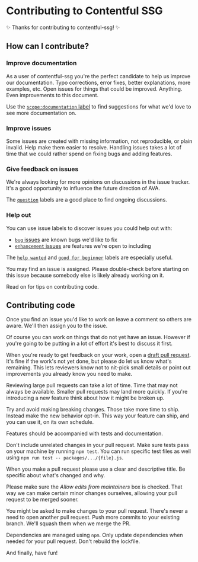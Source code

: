 # Contributing to Contentful SSG

✨ Thanks for contributing to contentful-ssg! ✨

## How can I contribute?

### Improve documentation

As a user of contentful-ssg you're the perfect candidate to help us improve our documentation. Typo corrections, error fixes, better explanations, more examples, etc. Open issues for things that could be improved. Anything. Even improvements to this document.

Use the [`scope:documentation` label](https://github.com/jungvonmatt/contentful-ssg/labels/scope%3Adocumentation) to find suggestions for what we'd love to see more documentation on.

### Improve issues

Some issues are created with missing information, not reproducible, or plain invalid. Help make them easier to resolve. Handling issues takes a lot of time that we could rather spend on fixing bugs and adding features.

### Give feedback on issues

We're always looking for more opinions on discussions in the issue tracker. It's a good opportunity to influence the future direction of AVA.

The [`question`](https://github.com/jungvonmatt/contentful-ssg/labels/question) labels are a good place to find ongoing discussions.

### Help out

You can use issue labels to discover issues you could help out with:

* [`bug` issues](https://github.com/jungvonmatt/contentful-ssg/labels/bug) are known bugs we'd like to fix
* [`enhancement` issues](https://github.com/jungvonmatt/contentful-ssg/labels/enhancement) are features we're open to including

The [`help wanted`](https://github.com/jungvonmatt/contentful-ssg/labels/help%20wanted) and [`good for beginner`](https://github.com/jungvonmatt/contentful-ssg/labels/good%20first%20issue) labels are especially useful.

You may find an issue is assigned. Please double-check before starting on this issue because somebody else is likely already working on it.

Read on for tips on contributing code.

## Contributing code

Once you find an issue you'd like to work on leave a comment so others are aware. We'll then assign you to the issue.

Of course you can work on things that do not yet have an issue. However if you're going to be putting in a lot of effort it's best to discuss it first.

When you're ready to get feedback on your work, open a [draft pull request](https://help.github.com/en/github/collaborating-with-issues-and-pull-requests/about-pull-requests#draft-pull-requests). It's fine if the work's not yet done, but please do let us know what's remaining. This lets reviewers know not to nit-pick small details or point out improvements you already know you need to make.

Reviewing large pull requests can take a lot of time. Time that may not always be available. Smaller pull requests may land more quickly. If you're introducing a new feature think about how it might be broken up.

Try and avoid making breaking changes. Those take more time to ship. Instead make the new behavior opt-in. This way your feature can ship, and you can use it, on its own schedule.

Features should be accompanied with tests and documentation.

Don't include unrelated changes in your pull request. Make sure tests pass on your machine by running `npm test`. You can run specific test files as well using `npm run test -- packages/.../{file}.js`.

When you make a pull request please use a clear and descriptive title. Be specific about what's changed and why.

Please make sure the *Allow edits from maintainers* box is checked. That way we can make certain minor changes ourselves, allowing your pull request to be merged sooner.

You might be asked to make changes to your pull request. There's never a need to open another pull request. Push more commits to your existing branch. We'll squash them when we merge the PR.

Dependencies are managed using `npm`. Only update dependencies when needed for your pull request. Don't rebuild the lockfile.

And finally, have fun!
